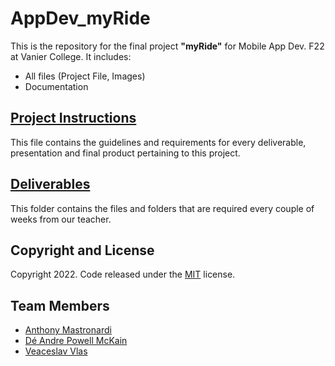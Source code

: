 # AppDev_myRide

This is the repository for the final project **"myRide"** for Mobile App Dev. F22 at Vanier College. It includes:

- All files (Project File, Images)
- Documentation

## [Project Instructions](https://github.com/vlasslavic/AppDev_myRide/blob/main/TermProjectInstructionsAP2.pdf)
This file contains the guidelines and requirements for every deliverable, presentation and final product pertaining to this project.

## [Deliverables](/Deliverables)
This folder contains the files and folders that are required every couple of weeks from our teacher.

## Copyright and License
Copyright 2022. Code released under the [MIT](https://github.com/vlasslavic/AppDev_myRide/blob/main/LICENSE) license.


## Team Members
- [Anthony Mastronardi](https://github.com/antho-mastro)
- [Dé Andre Powell McKain](https://github.com/BakaDobe)
- [Veaceslav Vlas](https://github.com/vlasslavic)


